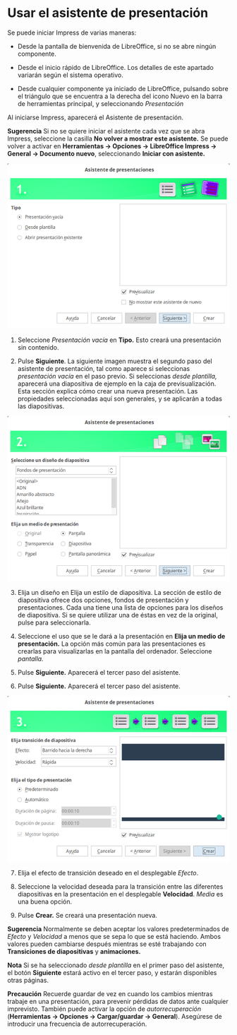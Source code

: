 
# Usar el asistente de presentación

Se puede iniciar Impress de varias maneras:


- Desde la pantalla de bienvenida de LibreOffice, si no se abre ningún componente.

- Desde el inicio rápido de LibreOffice. Los detalles de este apartado variarán según el sistema operativo.

- Desde cualquier componente ya iniciado de LibreOffice, pulsando sobre el triángulo que se encuentra a la derecha del icono Nuevo en la barra de herramientas principal, y seleccionando *Presentación*

Al iniciarse Impress, aparecerá el Asistente de presentación.

**Sugerencia** Si no se quiere iniciar el asistente cada vez que se abra Impress, seleccione la casilla **No volver a mostrar este asistente.** Se puede volver a activar en **Herramientas → Opciones → LibreOffice Impress → General → Documento nuevo**, seleccionando **Iniciar con asistente.**

![](https://raw.githubusercontent.com/catedu/libreOffice-la-suite-ofimatica-libre/master/img/Asistente_de_presentaciones_382.png)

1. Seleccione *Presentación vacía* en **Tipo.** Esto creará una presentación sin contenido.

2. Pulse **Siguiente**. La siguiente imagen muestra el segundo paso del asistente de presentación, tal como aparece si seleccionas *presentación vacía* 
en el paso previo. Si seleccionas *desde plantilla,* aparecerá una diapositiva de ejemplo en la caja de previsualización. Esta sección explica cómo crear una nueva presentación. Las propiedades seleccionadas aquí son generales, y se aplicarán a todas las diapositivas.

![](https://raw.githubusercontent.com/catedu/libreOffice-la-suite-ofimatica-libre/master/img/Asistente_de_presentaciones_383.png)</li>

3. Elija un diseño en Elija un estilo de diapositiva. La sección de estilo de diapositiva ofrece dos opciones, fondos de presentación y presentaciones. Cada una tiene una lista de opciones para los diseños de diapositiva. Si se quiere utilizar una de éstas en vez de la original, pulse para seleccionarla.

4. Seleccione el uso que se le dará a la presentación en **Elija un medio de presentación.** La opción más común para las presentaciones es crearlas para visualizarlas en la pantalla del ordenador. Seleccione *pantalla.*

5. Pulse **Siguiente.** Aparecerá el tercer paso del asistente.

6. Pulse **Siguiente.** Aparecerá el tercer paso del asistente.

![](https://raw.githubusercontent.com/catedu/libreOffice-la-suite-ofimatica-libre/master/img/Asistente_de_presentaciones_384.png)

7. Elija el efecto de transición deseado en el desplegable *Efecto*.

8. Seleccione la velocidad deseada para la transición entre las diferentes diapositivas en la presentación en el desplegable **Velocidad**. *Media* es una buena opción.

9. Pulse **Crear.** Se creará una presentación nueva.

**Sugerencia** Normalmente se deben aceptar los valores predeterminados de *Efecto* y *Velocidad* a menos que se sepa lo que se está haciendo. Ambos valores pueden cambiarse después mientras se esté trabajando con **Transiciones de diapositivas** y **animaciones.**

**Nota** Si se ha seleccionado *desde plantilla* en el primer paso del asistente, el botón **Siguiente** estará activo en el tercer paso, y estarán disponibles otras páginas.

**Precaución** Recuerde guardar de vez en cuando los cambios mientras trabaje en una presentación, para prevenir pérdidas de datos ante cualquier imprevisto. También puede activar la opción de *autorrecuperación* (**Herramientas → Opciones → Cargar/guardar → General**). Asegúrese de introducir una frecuencia de autorrecuperación.



